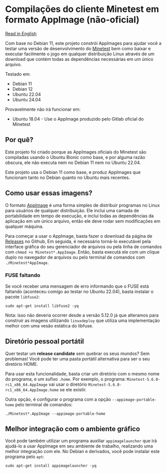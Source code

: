 # Compilações do cliente Minetest em formato AppImage (não-oficial)

[Read in English](./README.md)

Com base no Debian 11, este projeto constrói AppImages para ajudar você a testar
uma versão de desenvolvimento do [Minetest](https://www.minetest.net) bem como
baixar e executar facilmente o jogo em qualquer distribuição Linux através de um
download que contém todas as dependências necessárias em um único arquivo.

Testado em:

* Debian 11
* Debian 12
* Ubuntu 22.04
* Ubuntu 24.04

Provavelmente não irá funcionar em:

* Ubuntu 18.04 - Use o AppImage produzido pelo Gitlab oficial do Minetest

## Por quê?

Este projeto foi criado porque as AppImages oficiais do Minetest são compiladas
usando o Ubuntu Bionic como base, e por alguma razão obscura, ele não executa
nem no Debian 11 nem no Ubuntu 22.04.

Este projeto usa o Debian 11 como base, e produz AppImages que funcionam tanto
no Debian quanto no Ubuntu mais recentes.

## Como usar essas imagens?

O formato [AppImage](https://appimage.org/) é uma forma simples de distribuir
programas no Linux para usuários de qualquer distribuição. Ele inclui uma camada
de portabilidade em tempo de execução, e inclui todas as dependências da
aplicação em um único arquivo, então ele deve rodar sem modificações em qualquer
máquina.

Para começar a usar o AppImage, basta fazer o download da página de 
[Releases](https://github.com/ronoaldo/minetestclient/releases) no Github, Em
seguida, é necessário torná-lo executável pela interface gráfica do seu
gerenciador de arquivos ou pela linha de comandos com `chmod +x
Minetest*.AppImage`.  Então, basta executá ele com um clique duplo no navegador
de arquivos ou pelo terminal de comandos com `./Minetest*AppImage`.

### FUSE faltando

Se você receber uma mensagem de erro informando que o FUSE está faltando
(aconteceu comigo ao testar no Ubuntu 22.04), basta instalar o pacote
`libfuse2`:

    sudo apt-get install libfuse2 -yq

Nota: isso não deveria ocorrer desde a versão 5.12.0 já que alteramos para
construir as imagens utilizando `linuxdeploy` que utiliza uma implementação
melhor com uma vesão estática do libfuse.

## Diretório pessoal portátil

Quer testar um **release candidate** sem quebrar os seus mundos? Sem problemas!
Você pode ter uma pasta portátil alternativa para ser o seu diretório HOME.

Para usar esta funcionalidade, basta criar um diretório com o mesmo nome do
programa, e um sufixo `.home`. Por exemplo, o programa:
`Minetest-5.6.0-rc1_x86_64.AppImage` vai usar o diretório
`Minetest-5.6.0-rc1_x86_64.AppImage.home` se ele existir.

Outra opção, é configurar o programa com a opção `--appimage-portable-home` pelo
terminal de comandos:

    ./Minetest*.AppImage --appimage-portable-home

## Melhor integração com o ambiente gráfico

Você pode também utilizar um programa auxiliar `appimagelauncher` que irá
ajudá-lo a usar AppImage em seu ambiente de trabalho, realizando uma melhor
integração com ele. No Debian e derivados, você pode instalar este programa pelo
`apt`:

    sudo apt-get install appimagelauncher -yq
